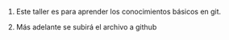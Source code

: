 1. Este taller es para aprender los conocimientos básicos en git.

2. Más adelante se subirá el archivo a github
